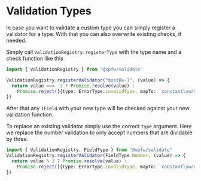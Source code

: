 # Validation Types

In case you want to validate a custom type you can simply register a validator for a type. With that you can also overwrite existing checks, if needed.

Simply call `ValidationRegistry.registerType` with the type name and a check function like this

```typescript
import { ValidationRegistry } from "@xpfw/validate"

ValidationRegistry.registerValidator("mustBe-1", (value) => {
  return value === -1 ? Promise.resolve(value) :
    Promise.reject([{type: ErrorType.invalidType, mapTo: `constantlywrong`}])
})
```

After that any `IField` with your new type will be checked against your new validation function.

To replace an existing validator simply use the correct `type` argument.
Here we replace the number validation to only accept numbers that are dividable by three.

```typescript
import { ValidationRegistry, FieldType } from "@xpfw/validate"
ValidationRegistry.registerValidator(FieldType.Number, (value) => {
  return value % 3 ? Promise.resolve(value) :
    Promise.reject([{type: ErrorType.invalidType, mapTo: `constantlywrong`}])
})
```